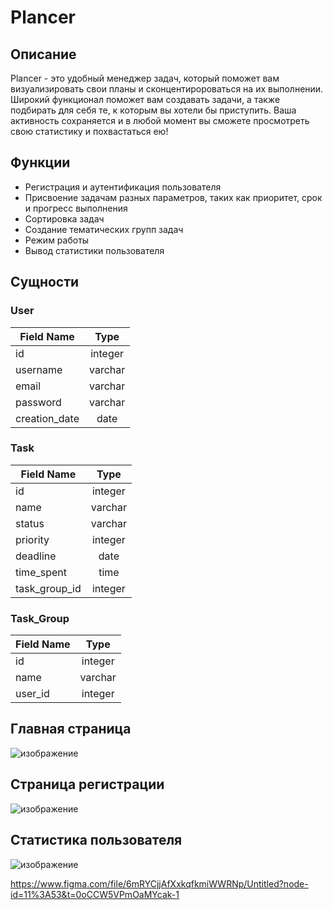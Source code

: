 # Plancer
## Описание
Plancer - это удобный менеджер задач, который поможет вам визуализировать свои планы и сконцентиророваться на их выполнении. Широкий функционал поможет вам создавать задачи, а также подбирать для себя те, к которым вы хотели бы приступить. Ваша активность сохраняется и в любой момент вы сможете просмотреть свою статистику и похвастаться ею!
## Функции
- Регистрация и аутентификация пользователя
- Присвоение задачам разных параметров, таких как приоритет, срок и прогресс выполнения
- Сортировка задач
- Создание тематических групп задач
- Режим работы
- Вывод статистики пользователя
## Сущности
### User
|Field Name | Type  
|-----------|:-----------:|
| id | integer|
|username| varchar|
|email|varchar|
|password|varchar|
|creation_date|date|

### Task 
|Field Name | Type  
|-----------|:-----------:|
| id | integer|
|name| varchar|
|status|varchar|
|priority|integer|
|deadline|date|
|time_spent|time|
|task_group_id|integer|

### Task_Group 
|Field Name | Type  
|-----------|:-----------:|
| id | integer|
|name| varchar|
|user_id|integer|


## Главная страница
![изображение](https://user-images.githubusercontent.com/79224183/229195001-8a6b2d32-64d4-49cf-a980-0e7748f516f8.png)
## Страница регистрации
![изображение](https://user-images.githubusercontent.com/79224183/229195144-696b1f97-14bf-41b8-816d-c7ba5dd3b177.png)
## Статистика пользователя
![изображение](https://user-images.githubusercontent.com/79224183/229195270-499f4b1a-7b87-4967-b401-a71f3fe206a5.png)


https://www.figma.com/file/6mRYCjjAfXxkqfkmiWWRNp/Untitled?node-id=11%3A53&t=0oCCW5VPmOaMYcak-1
